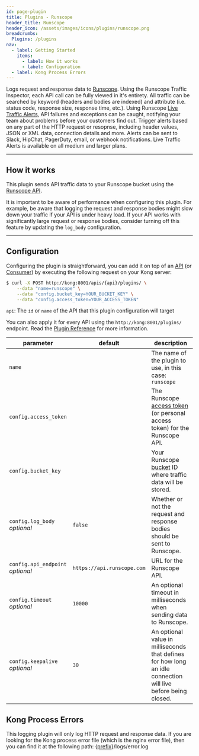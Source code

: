 ```yaml
---
id: page-plugin
title: Plugins - Runscope
header_title: Runscope
header_icon: /assets/images/icons/plugins/runscope.png
breadcrumbs:
  Plugins: /plugins
nav:
  - label: Getting Started
    items:
      - label: How it works
      - label: Configuration
  - label: Kong Process Errors
---
```


Logs request and response data to [Runscope][runscope]. Using the Runscope Traffic Inspector, each API call can be fully viewed in it's entirety. All traffic can be searched by keyword (headers and bodies are indexed) and attribute (i.e. status code, response size, response time, etc.). Using Runscope [Live Traffic Alerts][live-traffic-alerts], API failures and exceptions can be caught, notifying your team about problems before your customers find out. Trigger alerts based on any part of the HTTP request or resopnse, including header values, JSON or XML data, connection details and more. Alerts can be sent to Slack, HipChat, PagerDuty, email, or webhook notifications. Live Traffic Alerts is available on all medium and larger plans.

----

## How it works

This plugin sends API traffic data to your Runscope bucket using the [Runscope API][runscope-api]. 

It is important to be aware of performance when configuring this plugin. For example, be aware that logging the request and response bodies might slow down your traffic if your API is under heavy load. If your API works with significantly large request or response bodies, consider turning off this feature by updating the `log_body` configuration.

----

## Configuration

Configuring the plugin is straightforward, you can add it on top of an [API][api-object] (or [Consumer][consumer-object]) by executing the following request on your Kong server:

```bash
$ curl -X POST http://kong:8001/apis/{api}/plugins/ \
    --data "name=runscope" \
    --data "config.bucket_key=YOUR_BUCKET_KEY" \
    --data "config.access_token=YOUR_ACCESS_TOKEN"
```

`api`: The `id` or `name` of the API that this plugin configuration will target

You can also apply it for every API using the `http://kong:8001/plugins/` endpoint. Read the [Plugin Reference](/docs/latest/admin-api/#add-plugin) for more information.

parameter                          | default | description
---                                | ---     | ---
`name`                             |         | The name of the plugin to use, in this case: `runscope`
`config.access_token`              |         | The Runscope [access token][generate-access-token] (or personal access token) for the Runscope API.
`config.bucket_key`                |         | Your Runscope [bucket][runscope-buckets] ID where traffic data will be stored.
`config.log_body`<br>*optional*    | `false` | Whether or not the request and response bodies should be sent to Runscope.
`config.api_endpoint`<br>*optional* | `https://api.runscope.com` | URL for the Runscope API.
`config.timeout`<br>*optional*      | `10000` | An optional timeout in milliseconds when sending data to Runscope.
`config.keepalive`<br>*optional*    | `30` | An optional value in milliseconds that defines for how long an idle connection will live before being closed.

## Kong Process Errors

This logging plugin will only log HTTP request and response data. If you are looking for the Kong process error file (which is the nginx error file), then you can find it at the following path: {[prefix](/docs/{{site.data.kong_latest.release}}/configuration/#prefix)}/logs/error.log

[runscope]: https://www.runscope.com/?utm_source=getkong&utm_content=plugin
[live-traffic-alerts]: https://www.runscope.com/docs/alerts
[runscope-api]: https://www.runscope.com/docs/api
[generate-access-token]: http://blog.runscope.com/posts/getting-started-with-the-runscope-api
[runscope-buckets]: https://www.runscope.com/docs/buckets
[api-object]: /docs/latest/admin-api/#api-object
[configuration]: /docs/latest/configuration
[consumer-object]: /docs/latest/admin-api/#consumer-object
